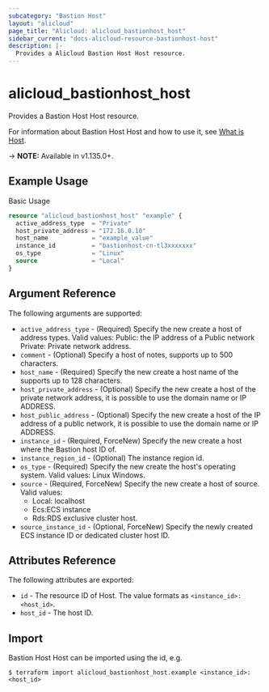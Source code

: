 ```yaml
---
subcategory: "Bastion Host"
layout: "alicloud"
page_title: "Alicloud: alicloud_bastionhost_host"
sidebar_current: "docs-alicloud-resource-bastionhost-host"
description: |-
  Provides a Alicloud Bastion Host Host resource.
---
```


# alicloud\_bastionhost\_host

Provides a Bastion Host Host resource.

For information about Bastion Host Host and how to use it, see [What is Host](https://www.alibabacloud.com/help/en/doc-detail/201330.htm).

-> **NOTE:** Available in v1.135.0+.

## Example Usage

Basic Usage

```terraform
resource "alicloud_bastionhost_host" "example" {
  active_address_type  = "Private"
  host_private_address = "172.16.0.10"
  host_name            = "example_value"
  instance_id          = "bastionhost-cn-tl3xxxxxxx"
  os_type              = "Linux"
  source               = "Local"
}

```

## Argument Reference

The following arguments are supported:

* `active_address_type` - (Required) Specify the new create a host of address types. Valid values: Public: the IP address of a Public network Private: Private network address.
* `comment` - (Optional) Specify a host of notes, supports up to 500 characters.
* `host_name` - (Required) Specify the new create a host name of the supports up to 128 characters.
* `host_private_address` - (Optional) Specify the new create a host of the private network address, it is possible to use the domain name or IP ADDRESS.
* `host_public_address` - (Optional) Specify the new create a host of the IP address of a public network, it is possible to use the domain name or IP ADDRESS.
* `instance_id` - (Required, ForceNew) Specify the new create a host where the Bastion host ID of.
* `instance_region_id` - (Optional) The instance region id.
* `os_type` - (Required) Specify the new create the host's operating system. Valid values: Linux Windows.
* `source` - (Required, ForceNew) Specify the new create a host of source. Valid values: 
  * Local: localhost 
  * Ecs:ECS instance 
  * Rds:RDS exclusive cluster host.
* `source_instance_id` - (Optional, ForceNew) Specify the newly created ECS instance ID or dedicated cluster host ID.

## Attributes Reference

The following attributes are exported:

* `id` - The resource ID of Host. The value formats as `<instance_id>:<host_id>`.
* `host_id` - The host ID.

## Import

Bastion Host Host can be imported using the id, e.g.

```
$ terraform import alicloud_bastionhost_host.example <instance_id>:<host_id>
```
